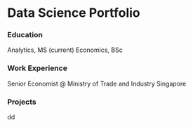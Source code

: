 # Data Science Portfolio

### Education
Analytics, MS (current)
Economics, BSc

### Work Experience
Senior Economist @ Ministry of Trade and Industry Singapore

### Projects
dd
